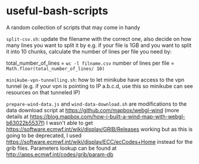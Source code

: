 # useful-bash-scripts
A random collection of scripts that may come in handy

`split-csv.sh`: update the filename with the correct one, also decide on how many lines you want to split it by
e.g. if your file is 1GB and you want to split it into 10 chunks, calculate the number of lines per file you need by:

total_number_of_lines = `wc -l filname.csv`
number of lines per file = `Math.floor(total_number_of_lines/ 10)`

`minikube-vpn-tunnelling.sh`: how to let minikube have access to the vpn tunnel (e.g. if your vpn is pointing to IP a.b.c.d, use this
    so minikube can see resources on that tunneled IP)

`prepare-wind-data.js` and `wind-data-download.sh` are modifications to the data download script at https://github.com/mapbox/webgl-wind (more details
    at https://blog.mapbox.com/how-i-built-a-wind-map-with-webgl-b63022b5537f)
I wasn't able to get https://software.ecmwf.int/wiki/display/GRIB/Releases working but as this is going to be deprecated, I used https://software.ecmwf.int/wiki/display/ECC/ecCodes+Home instead for the grib files. Parameters lookup can be found at http://apps.ecmwf.int/codes/grib/param-db
